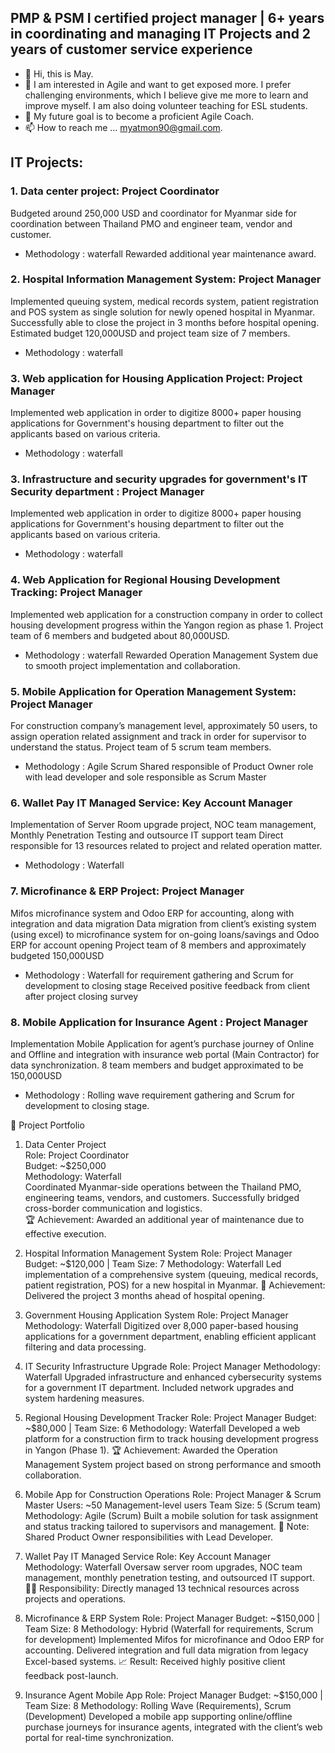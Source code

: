 ## PMP & PSM I certified project manager | 6+ years in coordinating and managing IT Projects and 2 years of customer service experience


- 👋 Hi, this is May.
- 👀 I am interested in Agile and want to get exposed more. I prefer challenging environments, which I believe give me more to learn and improve myself. I am also doing volunteer teaching for ESL students.
- 💞️ My future goal is to become a proficient Agile Coach.
- 📫 How to reach me ... myatmon90@gmail.com.

## IT Projects:
### 1. Data center project: Project Coordinator
Budgeted around 250,000 USD and coordinator for Myanmar side for coordination between Thailand PMO and engineer team, vendor and customer. 
- Methodology : waterfall
Rewarded additional year maintenance award. 

### 2. Hospital Information Management System: Project Manager 
Implemented queuing system, medical records system, patient registration and POS system as single solution for newly opened hospital in Myanmar. 
Successfully able to close the project in 3 months before hospital opening.
Estimated budget 120,000USD and project team size of 7 members.
- Methodology : waterfall

### 3. Web application for Housing Application Project: Project Manager
Implemented web application in order to digitize 8000+ paper housing applications for Government's housing department to filter out the applicants based on various criteria. 
- Methodology : waterfall

### 3. Infrastructure and security upgrades for government's IT Security department : Project Manager
Implemented web application in order to digitize 8000+ paper housing applications for Government's housing department to filter out the applicants based on various criteria. 
- Methodology : waterfall

### 4. Web Application for Regional Housing Development Tracking: Project Manager
Implemented web application for a construction company in order to collect housing development progress within the Yangon region as phase 1. 
Project team of 6 members and budgeted about 80,000USD. 
- Methodology : waterfall
Rewarded Operation Management System due to smooth project implementation and collaboration. 

### 5. Mobile Application for Operation Management System: Project Manager
For construction company’s management level, approximately 50 users, to assign operation related assignment and track in order for supervisor to understand the status. 
Project team of 5 scrum team members.
- Methodology : Agile Scrum
Shared responsible of Product Owner role with lead developer and sole responsible as Scrum Master

### 6. Wallet Pay IT Managed Service: Key Account Manager
Implementation of Server Room upgrade project, NOC team management, Monthly Penetration Testing and outsource IT support team
Direct responsible for 13 resources related to project and related operation matter. 
- Methodology : Waterfall

### 7. Microfinance & ERP Project:  Project Manager
Mifos microfinance system and Odoo ERP for accounting, along with integration and data migration 
Data migration from client’s existing system (using excel) to microfinance system for on-going loans/savings and Odoo ERP for account opening
Project team of 8 members and approximately budgeted 150,000USD 
- Methodology : Waterfall for requirement gathering and Scrum for development to closing stage
Received positive feedback from client after project closing survey 

### 8. Mobile Application for Insurance Agent : Project Manager
Implementation Mobile Application for agent’s purchase journey of Online and Offline and integration with insurance web portal (Main Contractor) for data synchronization. 
8 team members and budget approximated to be 150,000USD
- Methodology : Rolling wave requirement gathering and Scrum for development to closing stage.


🧠 Project Portfolio
1. Data Center Project  
Role: Project Coordinator  
Budget: ~$250,000  
Methodology: Waterfall  
Coordinated Myanmar-side operations between the Thailand PMO, engineering teams, vendors, and customers. Successfully bridged cross-border communication and logistics.  
🏆 Achievement: Awarded an additional year of maintenance due to effective execution.

2. Hospital Information Management System
Role: Project Manager
Budget: ~$120,000 | Team Size: 7
Methodology: Waterfall
Led implementation of a comprehensive system (queuing, medical records, patient registration, POS) for a new hospital in Myanmar.
🚀 Achievement: Delivered the project 3 months ahead of hospital opening.

3. Government Housing Application System
Role: Project Manager
Methodology: Waterfall
Digitized over 8,000 paper-based housing applications for a government department, enabling efficient applicant filtering and data processing.

4. IT Security Infrastructure Upgrade
Role: Project Manager
Methodology: Waterfall
Upgraded infrastructure and enhanced cybersecurity systems for a government IT department. Included network upgrades and system hardening measures.

5. Regional Housing Development Tracker
Role: Project Manager
Budget: ~$80,000 | Team Size: 6
Methodology: Waterfall
Developed a web platform for a construction firm to track housing development progress in Yangon (Phase 1).
🏆 Achievement: Awarded the Operation Management System project based on strong performance and smooth collaboration.

6. Mobile App for Construction Operations
Role: Project Manager & Scrum Master
Users: ~50 Management-level users
Team Size: 5 (Scrum team)
Methodology: Agile (Scrum)
Built a mobile solution for task assignment and status tracking tailored to supervisors and management.
👥 Note: Shared Product Owner responsibilities with Lead Developer.

7. Wallet Pay IT Managed Service
Role: Key Account Manager
Methodology: Waterfall
Oversaw server room upgrades, NOC team management, monthly penetration testing, and outsourced IT support.
👨‍💼 Responsibility: Directly managed 13 technical resources across projects and operations.

8. Microfinance & ERP System
Role: Project Manager
Budget: ~$150,000 | Team Size: 8
Methodology: Hybrid (Waterfall for requirements, Scrum for development)
Implemented Mifos for microfinance and Odoo ERP for accounting. Delivered integration and full data migration from legacy Excel-based systems.
📈 Result: Received highly positive client feedback post-launch.

9. Insurance Agent Mobile App
Role: Project Manager
Budget: ~$150,000 | Team Size: 8
Methodology: Rolling Wave (Requirements), Scrum (Development)
Developed a mobile app supporting online/offline purchase journeys for insurance agents, integrated with the client’s web portal for real-time synchronization.
